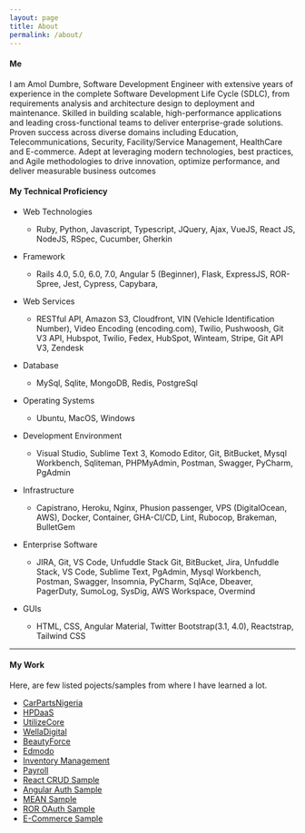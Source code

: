 ```yaml
---
layout: page
title: About
permalink: /about/
---
```

<!-- 
This is the base Jekyll theme. You can find out more info about customizing your Jekyll theme, as well as basic Jekyll usage documentation at [jekyllrb.com](https://jekyllrb.com/)-->
#### Me

I am Amol Dumbre, Software Development Engineer with extensive years of experience in the complete Software Development Life Cycle (SDLC), from requirements analysis and architecture design to deployment and maintenance. Skilled in building scalable, high-performance applications and leading cross-functional teams to deliver enterprise-grade solutions. Proven success across diverse domains including Education, Telecommunications, Security, Facility/Service Management, HealthCare and E-commerce. Adept at leveraging modern technologies, best practices, and Agile methodologies to drive innovation, optimize performance, and deliver measurable business outcomes


#### My Technical Proficiency
- Web Technologies 
  - Ruby, Python, Javascript, Typescript, JQuery, Ajax, VueJS, React JS, NodeJS, RSpec, Cucumber, Gherkin


- Framework 
	- Rails 4.0, 5.0, 6.0, 7.0, Angular 5 (Beginner), Flask, ExpressJS, ROR-Spree, Jest, Cypress, Capybara, 


- Web Services
	- RESTful API, Amazon S3, Cloudfront, VIN (Vehicle Identification Number), Video Encoding (encoding.com), Twilio, Pushwoosh, Git V3 API, Hubspot, Twilio, Fedex, HubSpot, Winteam, Stripe, Git API V3, Zendesk


- Database 
	- MySql, Sqlite, MongoDB, Redis, PostgreSql


- Operating Systems 
	- Ubuntu, MacOS, Windows


- Development Environment
	- Visual Studio, Sublime Text 3, Komodo Editor, Git, BitBucket, Mysql Workbench, Sqliteman, PHPMyAdmin, Postman, Swagger, PyCharm, PgAdmin


- Infrastructure 
	- Capistrano, Heroku, Nginx, Phusion passenger, VPS (DigitalOcean, AWS), Docker, Container, GHA-CI/CD, Lint, Rubocop, Brakeman, BulletGem


- Enterprise Software
	- JIRA, Git, VS Code, Unfuddle Stack Git, BitBucket, Jira, Unfuddle Stack, VS Code, Sublime Text, PgAdmin, Mysql Workbench, Postman, Swagger, Insomnia, PyCharm, SqlAce, Dbeaver, PagerDuty, SumoLog, SysDig, AWS Workspace, Overmind

- GUIs 
	- HTML, CSS, Angular Material, Twitter Bootstrap(3.1, 4.0), Reactstrap, Tailwind CSS

****


#### My Work
Here, are few listed pojects/samples from where I have learned a lot.
- [CarPartsNigeria](https://carpartsnigeria.com)
- [HPDaaS](https://www.hpdaas.com/)
- [UtilizeCore](https://www.utilizecore.com/)
- [WellaDigital](https://welladigital.com)
- [BeautyForce](https://beautyforce.ca/)
- [Edmodo](https://edmodo.com)
- [Inventory Management](https://inventory-management-a.herokuapp.com/)
- [Payroll](https://payroll-a.herokuapp.com)
- [React CRUD Sample](https://react-crud-node.herokuapp.com/)
- [Angular Auth Sample](https://auth-angular5-node.herokuapp.com)
- [MEAN Sample](https://angular5-crud-http-node.herokuapp.com)
- [ROR OAuth Sample](http://kanakatestapp.herokuapp.com/)
- [E-Commerce Sample](http://mystore-a.herokuapp.com/)

